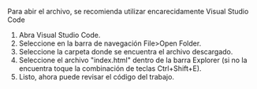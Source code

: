 Para abir el archivo, se recomienda utilizar encarecidamente Visual Studio Code
1. Abra Visual Studio Code.
2. Seleccione en la barra de navegación File>Open Folder.
3. Seleccione la carpeta donde se encuentra el archivo descargado.
4. Seleccione el archivo "index.html" dentro de la barra Explorer (si no la encuentra toque la combinación de teclas Ctrl+Shift+E).
5. Listo, ahora puede revisar el código del trabajo.
